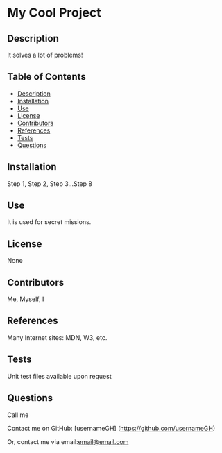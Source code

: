 # My Cool Project

  ## Description
  It solves a lot of problems!

  ## Table of Contents
  - [Description](#description)
  - [Installation](#installation)
  - [Use](#use)
  - [License](#license)
  - [Contributors](#contributors)
  - [References](#references)
  - [Tests](#tests)
  - [Questions](#questions)

  ## Installation
  Step 1, Step 2, Step 3...Step 8

  ## Use
  It is used for secret missions.

  ## License
  None

  ## Contributors
  Me, Myself, I

  ## References
  Many Internet sites: MDN, W3, etc.

  ## Tests
  Unit test files available upon request

  ## Questions
  Call me

  Contact me on GitHub:
  [usernameGH] (https://github.com/usernameGH)
  
  Or, contact me via email:email@email.com
